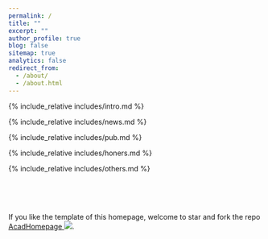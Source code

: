 ```yaml
---
permalink: /
title: ""
excerpt: ""
author_profile: true
blog: false
sitemap: true
analytics: false
redirect_from: 
  - /about/
  - /about.html
---
```



<span class='anchor' id='about-me' style="height: 0;"></span>
{% include_relative includes/intro.md %}

{% include_relative includes/news.md %}

{% include_relative includes/pub.md %}

<span class='anchor' id='-awards' style="height: 0;"></span>
{% include_relative includes/honers.md %}

{% include_relative includes/others.md %}

<br><br><br>

If you like the template of this homepage, welcome to star and fork the repo [AcadHomepage ![](https://img.shields.io/github/stars/RayeRen/acad-homepage.github.io?style=social)](https://github.com/RayeRen/acad-homepage.github.io).
